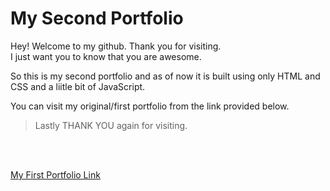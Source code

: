 # My Second Portfolio

Hey! Welcome to my github. Thank you for visiting.<br/>
I just want you to know that you are awesome.

So this is my second portfolio and as of now it is built using only HTML and CSS and a liitle bit of JavaScript.

You can visit my original/first portfolio from the link provided below.

>Lastly THANK YOU again for visiting.
<br/>
<br/>


[My First Portfolio Link](https://raikiri.netlify.app/)
